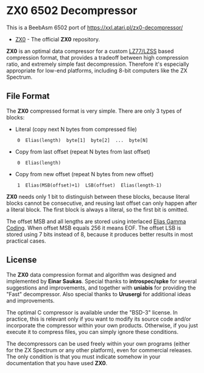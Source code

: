# ZX0 6502 Decompressor

This is a BeebAsm 6502 port of https://xxl.atari.pl/zx0-decompressor/

* [ZX0](https://github.com/einar-saukas/ZX0) - The official **ZX0** repository.

**ZX0** is an optimal data compressor for a custom
[LZ77/LZSS](https://en.wikipedia.org/wiki/Lempel%E2%80%93Ziv%E2%80%93Storer%E2%80%93Szymanski)
based compression format, that provides a tradeoff between high compression
ratio, and extremely simple fast decompression. Therefore it's especially
appropriate for low-end platforms, including 8-bit computers like the ZX
Spectrum.

## File Format

The **ZX0** compressed format is very simple. There are only 3 types of blocks:

* Literal (copy next N bytes from compressed file)
```
    0  Elias(length)  byte[1]  byte[2]  ...  byte[N]
```

* Copy from last offset (repeat N bytes from last offset)
```
    0  Elias(length)
```

* Copy from new offset (repeat N bytes from new offset)
```
    1  Elias(MSB(offset)+1)  LSB(offset)  Elias(length-1)
```

**ZX0** needs only 1 bit to distinguish between these blocks, because literal
blocks cannot be consecutive, and reusing last offset can only happen after a
literal block. The first block is always a literal, so the first bit is omitted.

The offset MSB and all lengths are stored using interlaced
[Elias Gamma Coding](https://en.wikipedia.org/wiki/Elias_gamma_coding). When
offset MSB equals 256 it means EOF. The offset LSB is stored using 7 bits 
instead of 8, because it produces better results in most practical cases.

## License

The **ZX0** data compression format and algorithm was designed and implemented
by **Einar Saukas**. Special thanks to **introspec/spke** for several
suggestions and improvements, and together with **uniabis** for providing the
"Fast" decompressor. Also special thanks to **Urusergi** for additional ideas
and improvements.

The optimal C compressor is available under the "BSD-3" license. In practice,
this is relevant only if you want to modify its source code and/or incorporate
the compressor within your own products. Otherwise, if you just execute it to
compress files, you can simply ignore these conditions.

The decompressors can be used freely within your own programs (either for the
ZX Spectrum or any other platform), even for commercial releases. The only
condition is that you must indicate somehow in your documentation that you have
used **ZX0**.

